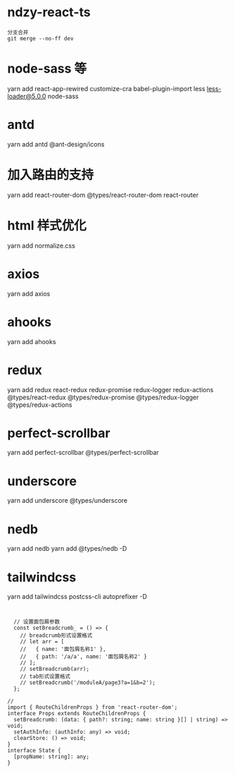 # ndzy-react-ts

```
分支合并
git merge --no-ff dev
```

# node-sass 等

yarn add react-app-rewired customize-cra babel-plugin-import less less-loader@5.0.0 node-sass

# antd

yarn add antd @ant-design/icons

# 加入路由的支持

yarn add react-router-dom @types/react-router-dom react-router

# html 样式优化

yarn add normalize.css

# axios

yarn add axios

# ahooks

yarn add ahooks

# redux

yarn add redux react-redux redux-promise redux-logger redux-actions @types/react-redux @types/redux-promise @types/redux-logger @types/redux-actions

# perfect-scrollbar

yarn add perfect-scrollbar @types/perfect-scrollbar

# underscore

yarn add underscore @types/underscore

# nedb

yarn add nedb
yarn add @types/nedb -D

# tailwindcss
yarn add tailwindcss postcss-cli autoprefixer -D

#

```
  // 设置面包屑参数
  const setBreadcrumb_ = () => {
    // breadcrumb形式设置格式
    // let arr = [
    //   { name: '面包屑名称1' },
    //   { path: '/a/a', name: '面包屑名称2' }
    // ];
    // setBreadcrumb(arr);
    // tab形式设置格式
    // setBreadcrumb('/moduleA/page3?a=1&b=2');
  };

// 
import { RouteChildrenProps } from 'react-router-dom';
interface Props extends RouteChildrenProps {
  setBreadcrumb: (data: { path?: string; name: string }[] | string) => void;
  setAuthInfo: (authInfo: any) => void;
  clearStore: () => void;
}
interface State {
  [propName: string]: any;
}
```
